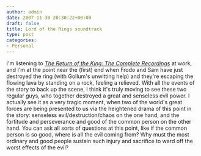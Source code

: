 ```yaml
---
author: admin
date: 2007-11-30 20:30:22+00:00
draft: false
title: Lord of the Rings soundtrack
type: post
categories:
- Personal
---
```


I'm listening to [_The Return of the King: The Complete Recordings_](http://www.amazon.com/Lord-Rings-Return-Complete-Recordings/dp/B000V6BE6M/ref=pd_bbs_sr_1?ie=UTF8&s=music&qid=1196454269&sr=8-1) at work, and I'm at the point near the (first) end when Frodo and Sam have just destroyed the ring (with Gollum's unwitting help) and they're escaping the flowing lava by standing on a rock, feeling a relieved. With all the events of the story to back up the scene, I think it's truly moving to see these two regular guys, who together destroyed a great and senseless evil power. I actually see it as a very tragic moment, when two of the world's great forces are being presented to us via the heightened drama of this point in the story: senseless evil/destruction/chaos on the one hand, and the fortitude and perseverance and good of the common person on the other hand. You can ask all sorts of questions at this point, like if the common person is so good, where is all the evil coming from? Why must the most ordinary and good people sustain such injury and sacrifice to ward off the worst effects of the evil?
